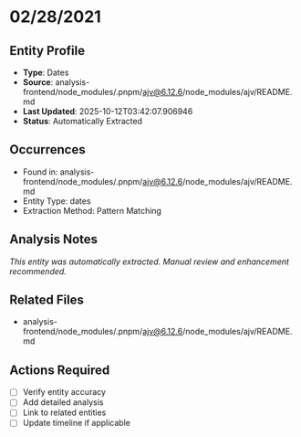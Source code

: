 # 02/28/2021

## Entity Profile
- **Type**: Dates
- **Source**: analysis-frontend/node_modules/.pnpm/ajv@6.12.6/node_modules/ajv/README.md
- **Last Updated**: 2025-10-12T03:42:07.906946
- **Status**: Automatically Extracted

## Occurrences
- Found in: analysis-frontend/node_modules/.pnpm/ajv@6.12.6/node_modules/ajv/README.md
- Entity Type: dates
- Extraction Method: Pattern Matching

## Analysis Notes
*This entity was automatically extracted. Manual review and enhancement recommended.*

## Related Files
- analysis-frontend/node_modules/.pnpm/ajv@6.12.6/node_modules/ajv/README.md

## Actions Required
- [ ] Verify entity accuracy
- [ ] Add detailed analysis
- [ ] Link to related entities
- [ ] Update timeline if applicable
